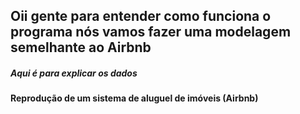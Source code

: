 ## Oii gente para entender como funciona o programa nós vamos fazer uma modelagem semelhante ao Airbnb


##### Aqui é para explicar os dados

#### Reprodução de um sistema de aluguel de imóveis (Airbnb)
